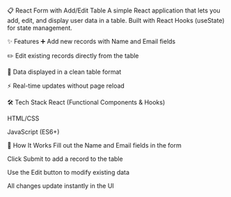 📋 React Form with Add/Edit Table
A simple React application that lets you add, edit, and display user data in a table.
Built with React Hooks (useState) for state management.

✨ Features
➕ Add new records with Name and Email fields

✏️ Edit existing records directly from the table

📄 Data displayed in a clean table format

⚡ Real-time updates without page reload

🛠️ Tech Stack
React (Functional Components & Hooks)

HTML/CSS

JavaScript (ES6+)

🚀 How It Works
Fill out the Name and Email fields in the form

Click Submit to add a record to the table

Use the Edit button to modify existing data

All changes update instantly in the UI
